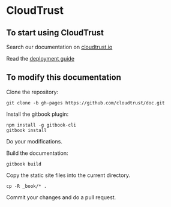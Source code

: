 # CloudTrust

## To start using CloudTrust

Search our documentation on [cloudtrust.io](http://cloudtrust.io/doc/)

Read the [deployment guide](chapter-deploy/Deployment_Procedure_Cluster.md)

## To modify this documentation

Clone the repository:

    git clone -b gh-pages https://github.com/cloudtrust/doc.git

Install the gitbook plugin:

    npm install -g gitbook-cli
    gitbook install

Do your modifications.

Build the documentation:

    gitbook build

Copy the static site files into the current directory.

    cp -R _book/* .

Commit your changes and do a pull request.
